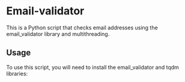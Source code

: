 # Email-validator

This is a Python script that checks email addresses using the email_validator library and multithreading.

## Usage

To use this script, you will need to install the email_validator and tqdm libraries:
